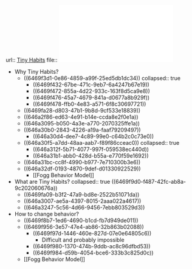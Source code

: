 url:: [Tiny Habits](https://www.goodreads.com/book/show/43261127-tiny-habits)
file:: ![Tiny Habits_ The Small Changes That Change - Bj Fogg.pdf](../assets/Tiny_Habits_The_Small_Changes_That_Change_-_Bj_Fogg_1684663253979_0.pdf)

- Why Tiny Habits?
    - ((6469f3d1-0e86-4859-a99f-25ed5db1dc34))
      collapsed:: true
        - ((6469f432-67be-471c-9eb7-6a4247b67e19))
        - ((6469f472-855a-4d22-933c-163f8d5ca9e8))
        - ((6469f476-45a7-4679-841a-d0677a8b929f))
        - ((6469f478-ffb0-4e83-a571-6f8c30697721))
    - ((6469fa28-d803-47b1-9b8d-9cf533e18839))
    - ((646a2f86-ed63-4e91-b14e-ccda8e2f0e1a))
    - ((646a3095-b050-4a3e-a770-2070325ffe1a))
    - ((646a30b0-2843-4226-a19a-faaf79209497))
        - ((646a30d4-dee7-4c89-99e0-c64b2c0c73e0))
    - ((646a30f5-a7dd-48aa-aab7-f89f86cceac0))
      collapsed:: true
        - ((646a312f-5b71-4077-997f-059538ec440d))
        - ((646a31b1-abb0-428d-b55a-e770f59e1692))
    - ((646a31bc-cc8f-4990-b977-7e710300b3e6))
    - ((646a32df-0193-4870-9def-d01330922529))
        - [[Fogg Behavior Model]]
- What are Tiny Habits?
  collapsed:: true
  ((6469f9d0-f487-42fc-ab8a-9c202060676a))
    - ((6469fa09-b3f2-47a9-bd8e-2522b51071da))
    - ((646a3007-ae5a-4397-8015-2aaa022a4617))
    - ((646a3247-5c56-4d66-9456-7ebb803529d3))
- How to change behavior?
    - ((6469f8b7-1ed6-4690-b1cd-fb7d949de011))
    - ((6469f956-3e57-47e4-ab86-32b863b02088))
        - ((6469f97d-1446-460e-827d-07e0e64805c6))
            - Difficult and probably impossible
        - ((6469f980-1370-474b-9ddb-ac8c96dfbd53))
        - ((6469f984-d59b-4054-bce6-333b3c825d0c))
    - [[Fogg Behavior Model]]